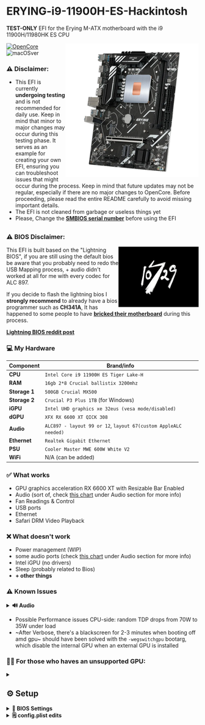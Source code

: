# ERYING-i9-11900H-ES-Hackintosh
**TEST-ONLY** EFI for the Erying M-ATX motherboard with the i9 11900H/11980HK ES CPU

<img align="right" src="./resources/mobo.png"
alt="erying mobo" width="350">


[![OpenCore](https://img.shields.io/badge/OpenCore-0.9.7-blue.svg)](https://github.com/acidanthera/OpenCorePkg)
![macOSver](https://img.shields.io/badge/macOS-Ventura-brightgreen.svg)

### ⚠️ Disclaimer:
- This EFI is currently **undergoing testing** and is not recommended for daily use. Keep in mind that minor to major changes may occur during this testing phase. It serves as an example for creating your own EFI, ensuring you can troubleshoot issues that might occur during the process. Keep in mind that future updates may not be regular, especially if there are no major changes to OpenCore. Before proceeding, please read the entire README carefully to avoid missing important details.
- The EFI is not cleaned from garbage or useless things yet
- Please, Change the **[SMBIOS serial number](https://github.com/Forte500/ERYING-i9-11900H-ES-Hackintosh#%EF%B8%8F-setup)** before using the EFI
##

### ⚠️ BIOS Disclaimer:
<img align="right" src="./resources/splash.jpg"
alt="10729 lightning bios boot logo" width="210">
This EFI is built based on the "Lightning BIOS", if you are still using the default bios be aware that you probably need to redo the USB Mapping process, + audio didn't worked at all for me with every codec for ALC 897.

If you decide to flash the lightning bios I **strongly recommend** to already have a bios programmer such as **CH341A**, It has happened to some people to have [**bricked their motherboard**](https://www.reddit.com/r/EryingMotherboard/comments/15f132j/well_i_bricked_my_motherboard/) during this process.

**[Lightning BIOS reddit post](https://www.reddit.com/r/EryingMotherboard/comments/12xg3n6/thoughts_on_the_more_powerful_bios/)**

### 💻 My Hardware
| Component      | Brand/info                                              |
|----------------|---------------------------------------------------------|
| **CPU**        | `Intel Core i9 11900H ES Tiger Lake-H`                  |
| **RAM**        | `16gb 2*8 Crucial ballistix 3200mhz`                    |
| **Storage 1**  | `500GB Crucial MX500`                                   |
| **Storage 2**  | `Crucial P3 Plus 1TB` (for Windows)                     |
| **iGPU**       | `Intel UHD graphics xe 32eus (vesa mode/disabled)`      |
| **dGPU**       | `XFX RX 6600 XT QICK 308`                               |
| **Audio**      | `ALC897 - layout 99 or 12`, `layout 67(custom AppleALC needed)`|
| **Ethernet**   | `Realtek Gigabit Ethernet`                              |
| **PSU**        | `Cooler Master MWE 600W White V2`                       |
| **WiFi**       | N/A (can be added)                                      |

### ✅️ What works</strong></summary>

- GPU graphics acceleration RX 6600 XT with Resizable Bar Enabled
- Audio (sort of, check [this chart](https://github.com/Forte500/ERYING-i9-11900H-ES-Hackintosh#%EF%B8%8F-known-issues) under Audio section for more info)
- Fan Readings & Control
- USB ports
- Ethernet
- Safari DRM Video Playback 
  

### ❌️ What doesn't work

- Power management (WIP)
- some audio ports (check [this chart](https://github.com/Forte500/ERYING-i9-11900H-ES-Hackintosh#%EF%B8%8F-known-issues) under Audio section for more info)
- Intel iGPU (no drivers)
- Sleep (probably related to Bios)
- **+ other things**

### ⚠️ Known Issues
<details>
<summary><strong>🔊 Audio</strong></summary>
  <br>
  
Apparently there is no fully working audio layout for this erying board

|          | Layout 12 | layout 67 (custom) | layout 98 | Layout 99 |
| ------ | --- | --- | --- | --- |
| Rear line out (green)   | ✅️ | ✅️ | ✅️ | ✅️ |
| Rear line in (blue)  | ✅️ | ✅️ | ✅️ | ❌️ |
| Rear Mic in (Pink)  | ✅️ | ❌️ | ❌️ | ✅️ |
| Front Headphone out  | ❌️ | ❌️ | ❌️ | ✅️ |
| Front Mic in  | ❌️⚠️(noise) | ❌️ | ❌️ | ❌️ |

</details>

- Possible Performance issues CPU-side: random TDP drops from 70W to 35W under load 
- ~After Verbose, there's a blackscreen for 2-3 minutes when booting off amd gpu~
should have been solved with the `-wegswitchgpu` bootarg, which disable the internal GPU when an external GPU is installed

### 👨‍🔧 For those who haves an unsupported GPU:
<details>
<summary><strong></strong></summary>
  <br>
  
You can still try out MacOS without graphics acceleration by using the Intel igpu, add `-wegnoegpu` to your bootargs and remove `-wegswitchgpu`
</details>

## ⚙️ Setup
<details>
<summary><strong>🔧 BIOS Settings</strong></summary>
  <br>

**Advanced TAB**
- `SATA Configuration > SATA Mode Selection` must be set to **AHCI**
- `Graphics Configuration > VT-d`: should be **Enabled**
- `Graphics Configuration > Internal Graphics`: should be **Enabled**
- `Graphics Configuration > Primary Display`: should be set to **Auto**
- `PCI Subsystem Settings > Above 4G Decoding & Re-Size BAR Support`: must be **Both Enabled**
- `USB Configuration > XHCI Hand-off`: must be **Enabled**

**Startup TAB**
- `Fast Boot`: **Disabled**

**Security TAB**
- `Secure Boot > Secure Boot`: must be **Disabled**

</details>

<details>
<summary><strong>🗒 config.plist edits</strong></summary>
  <br>
  
- ### Default keyboard layout and language:
 *optional:* edit `prev-lang:kbd` in config.plist in order to match your keyboard layout and language (mainly relevant in recovery and installation)
  
  default is (<>) which will force the Language Picker to appear at first boot up.
  More info [here](https://dortania.github.io/OpenCore-Install-Guide/config-laptop.plist/coffee-lake-plus.html#nvram) at the bottom of `7C436110...` etc.
  
  
- ### Generating SMBIOS:

We need a tool, called [GenSMBIOS](https://github.com/corpnewt/GenSMBIOS) from corpnewt, to generate a fake serial number, UUID and MLB for our Hackintosh.

**this step is mandatory to get working iServices, be careful not to make any mistakes**

1. Download GenSMBIOS from the link above as .ZIP, then extract it.
2. Start GenSMBIOS and select option `1` to download and install MacSerial
3. Select option `2` and open the `config.plist` located under `EFI > OC`
4. Select option `3` and enter `iMacPro1,1`, serials will be generated
5. **IMPORTANT:** reminder that you need an **invalid serial!** to check copy and paste the second part saying `Serial: XXXXX..` in [Apple's Check Coverage Page](https://checkcoverage.apple.com/), if you get a red message saying "We're sorry, we're unable to check coverage for this serial number."
 then, you're good to go! Otherwise, go back and restart from step `2` (more info [here](https://dortania.github.io/OpenCore-Post-Install/universal/iservices.html#serial-number-validity))

